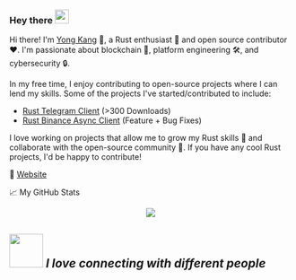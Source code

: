 ### Hey there <img src="https://media.giphy.com/media/hvRJCLFzcasrR4ia7z/giphy.gif" width="25px">



Hi there! I'm [Yong Kang](https://www.linkedin.com/in/chiayong-eth/) 👋, a Rust enthusiast 🦀 and open source contributor ❤️. 
I'm passionate about blockchain 💱, platform engineering 🛠️, and cybersecurity 🔒.

In my free time, I enjoy contributing to open-source projects where I can lend my skills. Some of the projects I've started/contributed to include:
- [Rust Telegram Client](https://crates.io/crates/rustygram) (>300 Downloads)
- [Rust Binance Async Client](https://github.com/Igosuki/binance-rs-async) (Feature + Bug Fixes)

I love working on projects that allow me to grow my Rust skills 🚀 and collaborate with the open-source community 🤝. If you have any cool Rust projects, I'd be happy to contribute! 

💬 [Website](https://yong-kang.super.site/)


📈 My GitHub Stats


<p align="center">
  
  <img src="https://github-readme-stats.vercel.app/api?username=ExtremelySunnyYK&hide_title=true&show_icons=true&theme=dracula&line_height=24&card_width=120">
</p>



<img src="https://media.giphy.com/media/LnQjpWaON8nhr21vNW/giphy.gif" width="60"/> <em><b>I love connecting with different people</b></em>
---

